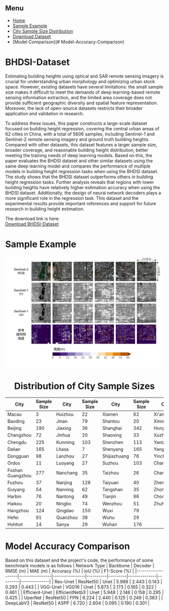 ## Menu

- [Home](#BHDSI-Dataset)
- [Sample Example](#Sample-Example)
- [City Sample Size Distribution](#Distribution-of-City-Sample-Sizes)
- [Download Dataset](https://drive.google.com/drive/folders/1551nlQeoTB8cBbvT362jnfz70GOhIfU5?usp=sharing)
- [Model Comparison](# Model-Accuracy-Comparison)

# BHDSI-Dataset

Estimating building heights using optical and SAR remote sensing imagery is crucial for understanding urban morphology and optimizing urban stock space. However, existing datasets have several limitations: the small sample size makes it difficult to meet the demands of deep learning-based remote sensing information extraction, and the limited area coverage does not provide sufficient geographic diversity and spatial feature representation. Moreover, the lack of open-source datasets restricts their broader application and validation in research.

To address these issues, this paper constructs a large-scale dataset focused on building height regression, covering the central urban areas of 62 cities in China, with a total of 5606 samples, including Sentinel-1 and Sentinel-2 remote sensing imagery and ground truth building heights. Compared with other datasets, this dataset features a larger sample size, broader coverage, and reasonable building height distribution, better meeting the training needs of deep learning models. Based on this, the paper evaluates the BHDSI dataset and other similar datasets using the same deep learning model and compares the performance of multiple models in building height regression tasks when using the BHDSI dataset. The study shows that the BHDSI dataset outperforms others in building height regression tasks. Further analysis reveals that regions with lower building heights have relatively higher estimation accuracy when using the BHDSI dataset. Additionally, the design of neural network decoders plays a more significant role in the regression task. This dataset and the experimental results provide important references and support for future research in building height estimation.

The download link is here:  
[Download BHDSI-Dataset](https://drive.google.com/drive/folders/1551nlQeoTB8cBbvT362jnfz70GOhIfU5?usp=sharing)

# Sample Example
![sample](https://github.com/tuuuuuuring/BHDSI-Dataset/blob/main/%E5%B8%83%E5%B1%801gai.png)

<center>

# Distribution of City Sample Sizes

| City        | Sample Size | City        | Sample Size | City        | Sample Size | City        | Sample Size |
|-------------|-------------|-------------|-------------|-------------|-------------|-------------|-------------|
| Macau       | 3           | Huizhou     | 22          | Xiamen      | 62          | Xi'an       | 104         |
| Baoding     | 23          | Jinan       | 79          | Shantou     | 20          | Xining      | 16          |
| Beijing     | 190         | Jiaxing     | 36          | Shanghai    | 342         | Hong Kong   | 31          |
| Changzhou   | 72          | Jinhua      | 20          | Shaoxing    | 33          | Xuzhou      | 33          |
| Chengdu     | 225         | Kunming     | 103         | Shenzhen    | 113         | Yantai      | 65          |
| Dalian      | 165         | Lhasa       | 7           | Shenyang    | 165         | Yangzhou    | 13          |
| Dongguan    | 98          | Lanzhou     | 27          | Shijiazhuang| 76          | Yinchuan    | 12          |
| Ordos       | 11          | Luoyang     | 27          | Suzhou      | 103         | Changchun   | 103         |
| Foshan Guangzhou | 277    | Nanchang    | 35          | Taizhou     | 26          | Changsha    | 98          |
| Fuzhou      | 37          | Nanjing     | 128         | Taiyuan     | 40          | Zhengzhou   | 147         |
| Guiyang     | 54          | Nanning     | 62          | Tangshan    | 35          | Zhongshan   | 19          |
| Harbin      | 76          | Nantong     | 49          | Tianjin     | 96          | Chongqing   | 199         |
| Haikou      | 20          | Ningbo      | 74          | Wenzhou     | 51          | Zhuhai      | 20          |
| Hangzhou    | 124         | Qingdao     | 150         | Wuxi        | 79          |             |             |
| Hefei       | 91          | Quanzhou    | 38          | Wuhu        | 29          |             |             |
| Hohhot      | 14          | Sanya       | 29          | Wuhan       | 176         |             |             |

</center>

# Model Accuracy Comparison
Based on this dataset and the project's code, the performance of some benchmark models is as follows
| Network Type      | Backbone       | Decoder        | RMSE (m) | MAE (m) | Accuracy (%) | IoU (%) | F1-Score (%) |
|-------------------|----------------|----------------|----------|---------|--------------|---------|--------------|
| Res-Unet          | ResNet50       | Unet           | 5.988    | 2.443   | 0.143        | 0.293   | 0.443        |
| VGG-Unet          | VGG16          | Unet           | 5.873    | 2.173   | 0.165        | 0.322   | 0.461        |
| Efficient-Unet    | EfficientNetb3 | Unet           | 5.948    | 2.146   | 0.158        | 0.295   | 0.425        |
| UperNet           | ResNet50       | FPN            | 6.224    | 2.440   | 0.125        | 0.249   | 0.383        |
| DeepLabV3         | ResNet50       | ASPP           | 6.720    | 2.604   | 0.095        | 0.190   | 0.301        |


